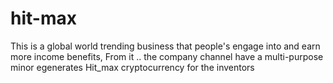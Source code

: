 # hit-max 

This is a global world trending business that people's engage into and earn more income benefits,
From it .. the company channel have a multi-purpose minor egenerates
Hit_max cryptocurrency for the inventors
